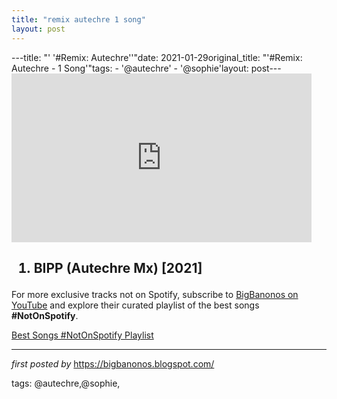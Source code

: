 ```yaml
---
title: "remix autechre 1 song"
layout: post
---
```

---title: "' '#Remix: Autechre''"date: 2021-01-29original_title: "'#Remix: Autechre - 1 Song'"tags:  - '@autechre'  - '@sophie'layout: post---<iframe frameborder="0" height="270" src="https://youtube.com/embed/_3ro1n8DYUY" width="480"></iframe><h2><ol><li>BIPP (Autechre Mx) [2021]</li></ol></h2><!--Subscribe and Playlist Links--><div>    <p>For more exclusive tracks not on Spotify, subscribe to <a href="https://www.youtube.com/@BigBanonos" target="_blank">BigBanonos on YouTube</a> and explore their curated playlist of the best songs <strong>#NotOnSpotify</strong>.</p>    <p><a href="https://www.youtube.com/playlist?list=PLtuNtuTatqI0kFahUCbtbfenC_ET5O_tr" target="_blank">Best Songs #NotOnSpotify Playlist<br /></a></p></div><hr /><p><em>first posted by</em> <a href="https://bigbanonos.blogspot.com/" rel="noopener" target="_new">https://bigbanonos.blogspot.com/</a></p><p>tags: @autechre,@sophie,</p>